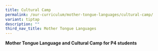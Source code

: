 ```yaml
---
title: Cultural Camp
permalink: /our-curriculum/mother-tongue-languages/cultural-camp/
variant: tiptap
description: ""
third_nav_title: Mother Tongue Languages
---
```

<p><strong>Mother Tongue Language and Cultural Camp for P4 students</strong></p>